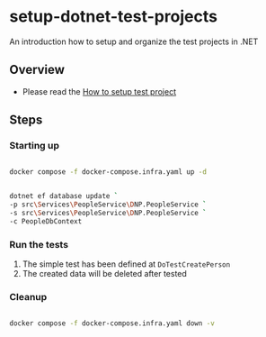 # setup-dotnet-test-projects

An introduction how to setup and organize the test projects in .NET


## Overview

- Please read the [How to setup test project](/src/Services/PeopleService/DNP.PeopleService.Tests/README.md)

## Steps

### Starting up

```bash

docker compose -f docker-compose.infra.yaml up -d

```


```bash

dotnet ef database update `
-p src\Services\PeopleService\DNP.PeopleService `
-s src\Services\PeopleService\DNP.PeopleService `
-c PeopleDbContext

```


### Run the tests

1. The simple test has been defined at `DoTestCreatePerson`
2. The created data will be deleted after tested

### Cleanup

```bash

docker compose -f docker-compose.infra.yaml down -v

```